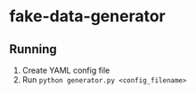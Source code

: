 # fake-data-generator

## Running

1. Create YAML config file
2. Run ```python generator.py <config_filename>```
